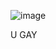 ![image](https://user-images.githubusercontent.com/103531974/178580066-305cf005-037c-494f-86fc-fdd84856f997.png)



U GAY
